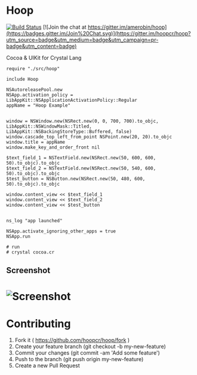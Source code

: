 Hoop
=======
[![Build Status](https://travis-ci.org/hoopcr/hoop.svg)](https://travis-ci.org/hoopcr/hoop)  [![Join the chat at https://gitter.im/amerobin/hoop](https://badges.gitter.im/Join%20Chat.svg)](https://gitter.im/hoopcr/hoop?utm_source=badge&utm_medium=badge&utm_campaign=pr-badge&utm_content=badge)


Cocoa & UIKit for Crystal Lang

```crystal
require "./src/hoop"

include Hoop

NSAutoreleasePool.new
NSApp.activation_policy = LibAppKit::NSApplicationActivationPolicy::Regular
appName = "Hoop Example"


window = NSWindow.new(NSRect.new(0, 0, 700, 700).to_objc, LibAppKit::NSWindowMask::Titled, LibAppKit::NSBackingStoreType::Buffered, false)
window.cascade_top_left_from_point NSPoint.new(20, 20).to_objc
window.title = appName
window.make_key_and_order_front nil

$text_field_1 = NSTextField.new(NSRect.new(50, 600, 600, 50).to_objc).to_objc
$text_field_2 = NSTextField.new(NSRect.new(50, 540, 600, 50).to_objc).to_objc
$test_button = NSButton.new(NSRect.new(50, 480, 600, 50).to_objc).to_objc

window.content_view << $text_field_1
window.content_view << $text_field_2
window.content_view << $test_button


ns_log "app launched"

NSApp.activate_ignoring_other_apps = true
NSApp.run

# run
# crystal cocoa.cr
```

## Screenshot
# ![Screenshot](https://raw.githubusercontent.com/hoopcr/hoop/master/assets/example_app.png)

Contributing
============

1. Fork it ( https://github.com/hoopcr/hoop/fork )
2. Create your feature branch (git checkout -b my-new-feature)
3. Commit your changes (git commit -am 'Add some feature')
4. Push to the branch (git push origin my-new-feature)
5. Create a new Pull Request
